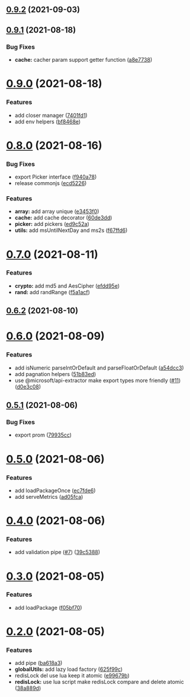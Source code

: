 ## [0.9.2](https://github.com/zcong1993/node-kit/compare/v0.9.1...v0.9.2) (2021-09-03)

## [0.9.1](https://github.com/zcong1993/node-kit/compare/v0.9.0...v0.9.1) (2021-08-18)

### Bug Fixes

- **cache:** cacher param support getter function ([a8e7738](https://github.com/zcong1993/node-kit/commit/a8e77387386cf6576f6bdc27430b09aaa82a8160))

# [0.9.0](https://github.com/zcong1993/node-kit/compare/v0.8.0...v0.9.0) (2021-08-18)

### Features

- add closer manager ([7401fd1](https://github.com/zcong1993/node-kit/commit/7401fd13864070bbcba2806b1800d95860b6050d))
- add env helpers ([bf8468e](https://github.com/zcong1993/node-kit/commit/bf8468e4e2da650de10a2120a3db372e64fadb2e))

# [0.8.0](https://github.com/zcong1993/node-kit/compare/v0.7.0...v0.8.0) (2021-08-16)

### Bug Fixes

- export Picker interface ([f940a78](https://github.com/zcong1993/node-kit/commit/f940a789c67e1a038dd959149617e74397fdbc20))
- release commonjs ([ecd5226](https://github.com/zcong1993/node-kit/commit/ecd52262349f7eaa73dfec92ae304f3db99c154c))

### Features

- **array:** add array unique ([e3453f0](https://github.com/zcong1993/node-kit/commit/e3453f0c210d921c6babb10510cc5eb7a552d4c7))
- **cache:** add cache decorator ([60de3dd](https://github.com/zcong1993/node-kit/commit/60de3dd2d5dcdef43d3ea3d675aebb00daa347b4))
- **picker:** add pickers ([ed9c52a](https://github.com/zcong1993/node-kit/commit/ed9c52af8c3d452266a7aaaaedeeb38177c8a6a8))
- **utils:** add msUntilNextDay and ms2s ([f67ffd6](https://github.com/zcong1993/node-kit/commit/f67ffd6d3f59bd801dd8fca9bea4b4e6fca85690))

# [0.7.0](https://github.com/zcong1993/node-kit/compare/v0.6.2...v0.7.0) (2021-08-11)

### Features

- **crypto:** add md5 and AesCipher ([efdd95e](https://github.com/zcong1993/node-kit/commit/efdd95ea63359e71153dfba1e878d53b95c66113))
- **rand:** add randRange ([f5a1acf](https://github.com/zcong1993/node-kit/commit/f5a1acf796030cf4b9bfb3afd1751f782a01a4b1))

## [0.6.2](https://github.com/zcong1993/node-kit/compare/v0.6.1...v0.6.2) (2021-08-10)

# [0.6.0](https://github.com/zcong1993/node-kit/compare/v0.5.1...v0.6.0) (2021-08-09)

### Features

- add isNumeric parseIntOrDefault and parseFloatOrDefault ([a54dcc3](https://github.com/zcong1993/node-kit/commit/a54dcc3e689427e2c0b2ccade16232e7e487b5e6))
- add pagnation helpers ([51b83ed](https://github.com/zcong1993/node-kit/commit/51b83ed28dc3807867be7d3afd32e7ca74d7ce6c))
- use @microsoft/api-extractor make export types more friendly ([#11](https://github.com/zcong1993/node-kit/issues/11)) ([d0e3c08](https://github.com/zcong1993/node-kit/commit/d0e3c0815f901b21e8847b8c78180ae188686297))

## [0.5.1](https://github.com/zcong1993/node-kit/compare/v0.5.0...v0.5.1) (2021-08-06)

### Bug Fixes

- export prom ([79935cc](https://github.com/zcong1993/node-kit/commit/79935cc0b63e2256a6c802a21bc576a609aeb3d7))

# [0.5.0](https://github.com/zcong1993/node-kit/compare/v0.4.0...v0.5.0) (2021-08-06)

### Features

- add loadPackageOnce ([ec7fde6](https://github.com/zcong1993/node-kit/commit/ec7fde6640b8fd9253aaeb7c4c06b46952aa52af))
- add serveMetrics ([ad05fca](https://github.com/zcong1993/node-kit/commit/ad05fca58d7639054c392934493402c21c46cd88))

# [0.4.0](https://github.com/zcong1993/node-kit/compare/v0.3.0...v0.4.0) (2021-08-06)

### Features

- add validation pipe ([#7](https://github.com/zcong1993/node-kit/issues/7)) ([39c5388](https://github.com/zcong1993/node-kit/commit/39c538808ebca75e67f070e07f20491f5955deda))

# [0.3.0](https://github.com/zcong1993/node-kit/compare/v0.2.1...v0.3.0) (2021-08-05)

### Features

- add loadPackage ([f05bf70](https://github.com/zcong1993/node-kit/commit/f05bf709fb09e31ab01733e3a1dec9ebca8243d1))

# [0.2.0](https://github.com/zcong1993/node-kit/compare/v0.1.1...v0.2.0) (2021-08-05)

### Features

- add pipe ([ba618a3](https://github.com/zcong1993/node-kit/commit/ba618a37ccba261d9026a90ae2640930d2666132))
- **globalUtils:** add lazy load factory ([625f99c](https://github.com/zcong1993/node-kit/commit/625f99c231dfc2efdcc23ca754fbadcffd053e48))
- redisLock del use lua keep it atomic ([e99679b](https://github.com/zcong1993/node-kit/commit/e99679b78da4c0a9b151e23393093d37a09f6def))
- **redisLock:** use lua script make redisLock compare and delete atomic ([38a889d](https://github.com/zcong1993/node-kit/commit/38a889d23ce5e895d2d5e8aade624e5d3a48dff1))
